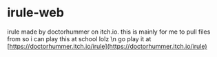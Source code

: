 # irule-web
irule made by doctorhummer on itch.io. this is mainly for me to pull files from so i can play this at school lolz \n
go play it at [https://doctorhummer.itch.io/irule](https://doctorhummer.itch.io/irule)
